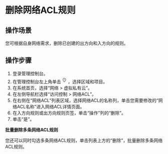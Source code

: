 # 删除网络ACL规则<a name="zh-cn_topic_0051746704"></a>

## 操作场景<a name="section66699152161428"></a>

您可根据自身网络需求，删除已创建的出方向和入方向的规则。

## 操作步骤<a name="section25103352161542"></a>

1.  登录管理控制台。
2.  在管理控制台左上角单击![](figures/icon-region.png)，选择区域和项目。
3.  在系统首页，选择“网络 \> 虚拟私有云”。
4.  在左侧导航栏选择“访问控制 \> 网络ACL”。
5.  在右侧在“网络ACL”列表区域，选择网络ACL的名称列，单击您需要修改的“网络ACL名称”进入网络ACL详情页面。
6.  在入方向规则或出方向规则页签，单击“操作”列的“删除”。
7.  单击“是”。

**批量删除多条网络ACL规则**

您还可以同时勾选多条网络ACL规则，单击列表上方的“删除”，批量删除多条网络ACL规则。

